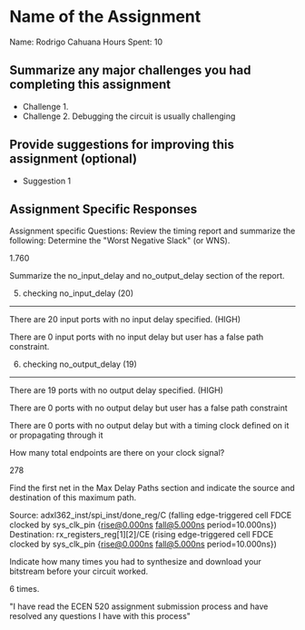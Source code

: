 # Name of the Assignment

Name: Rodrigo Cahuana
Hours Spent: 10

## Summarize any major challenges you had completing this assignment
* Challenge 1. 
* Challenge 2. Debugging the circuit is usually challenging

## Provide suggestions for improving this assignment (optional)
  * Suggestion 1

## Assignment Specific Responses

Assignment specific Questions:
Review the timing report and summarize the following:
Determine the "Worst Negative Slack" (or WNS).

1.760

Summarize the no_input_delay and no_output_delay section of the report.

5. checking no_input_delay (20)
-------------------------------
 There are 20 input ports with no input delay specified. (HIGH)

 There are 0 input ports with no input delay but user has a false path constraint.


6. checking no_output_delay (19)
--------------------------------
 There are 19 ports with no output delay specified. (HIGH)

 There are 0 ports with no output delay but user has a false path constraint

 There are 0 ports with no output delay but with a timing clock defined on it or propagating through it

How many total endpoints are there on your clock signal?

278

Find the first net in the Max Delay Paths section and indicate the source and destination of this maximum path.

Source:                 adxl362_inst/spi_inst/done_reg/C
                            (falling edge-triggered cell FDCE clocked by sys_clk_pin  {rise@0.000ns fall@5.000ns period=10.000ns})
  Destination:            rx_registers_reg[1][2]/CE
                            (rising edge-triggered cell FDCE clocked by sys_clk_pin  {rise@0.000ns fall@5.000ns period=10.000ns})

Indicate how many times you had to synthesize and download your bitstream before your circuit worked.

6 times. 

"I have read the ECEN 520 assignment submission process and have resolved any questions I have with this process"

